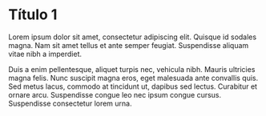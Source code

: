 # Título 1

Lorem ipsum dolor sit amet, consectetur adipiscing elit. Quisque id sodales magna. Nam sit amet tellus et ante semper feugiat. Suspendisse aliquam vitae nibh a imperdiet.

Duis a enim pellentesque, aliquet turpis nec, vehicula nibh. Mauris ultricies magna felis. Nunc suscipit magna eros, eget malesuada ante convallis quis. Sed metus lacus, commodo at tincidunt ut, dapibus sed lectus. Curabitur et ornare arcu. Suspendisse congue leo nec ipsum congue cursus. Suspendisse consectetur lorem urna.













<!-- ## Hi there 👋-->

<!--
**JaviFC10/JaviFC10** is a ✨ _special_ ✨ repository because its `README.md` (this file) appears on your GitHub profile.

Here are some ideas to get you started:

- 🔭 I’m currently working on ...
- 🌱 I’m currently learning ...
- 👯 I’m looking to collaborate on ...
- 🤔 I’m looking for help with ...
- 💬 Ask me about ...
- 📫 How to reach me: ...
- 😄 Pronouns: ...
- ⚡ Fun fact: ...
-->
